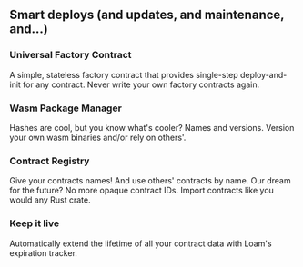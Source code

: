 ## Smart deploys (and updates, and maintenance, and…)

### Universal Factory Contract

A simple, stateless factory contract that provides single-step deploy-and-init for any contract. Never write your own factory contracts again.

### Wasm Package Manager

Hashes are cool, but you know what's cooler? Names and versions. Version your own wasm binaries and/or rely on others'.

### Contract Registry

Give your contracts names! And use others' contracts by name. Our dream for the future? No more opaque contract IDs. Import contracts like you would any Rust crate.

### Keep it live

Automatically extend the lifetime of all your contract data with Loam's expiration tracker.
